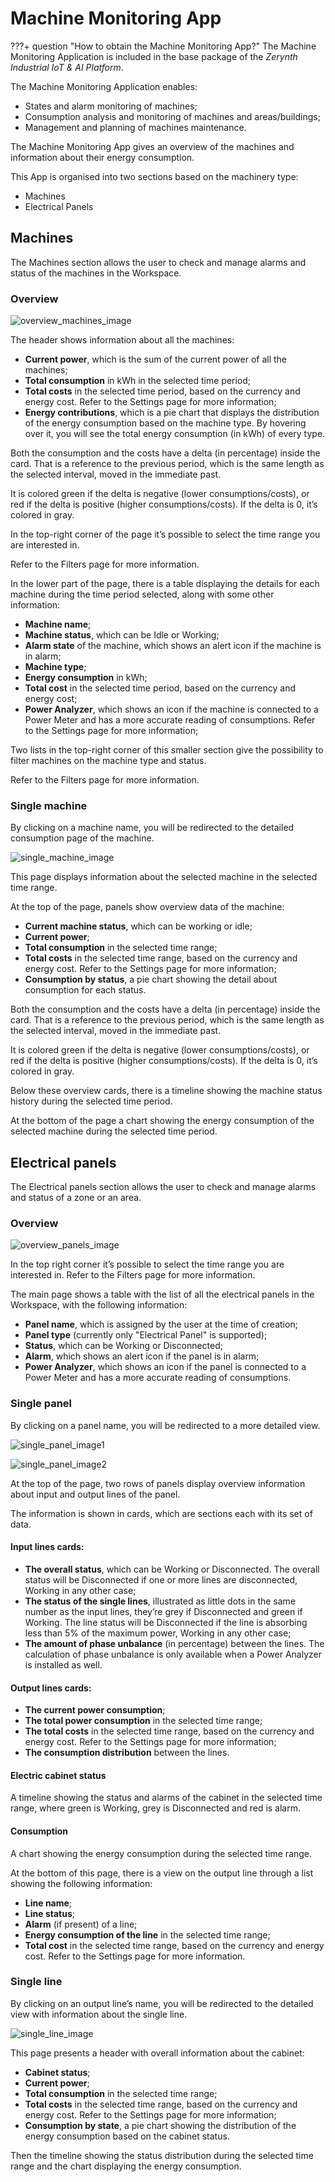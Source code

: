 # Machine Monitoring App

???+ question "How to obtain the Machine Monitoring App?"
    The Machine Monitoring Application is included in the base package of the _Zerynth Industrial IoT & AI Platform_.

The Machine Monitoring Application enables:

* States and alarm monitoring of machines;
* Consumption analysis and monitoring of machines and areas/buildings;
* Management and planning of machines maintenance.

The Machine Monitoring App gives an overview of the machines and information about their energy consumption.

This App is organised into two sections based on the machinery type:

* Machines
* Electrical Panels

## Machines

The Machines section allows the user to check and manage alarms and status of the machines in the Workspace.

### Overview

![overview_machines_image]

The header shows information about all the machines:

* **Current power**, which is the sum of the current power of all the machines;
* **Total consumption** in kWh in the selected time period;
* **Total costs** in the selected time period, based on the currency and energy cost. Refer to the Settings page for more information;
* **Energy contributions**, which is a pie chart that displays the distribution of the energy consumption based on the machine type. By hovering over it, you will see the total energy consumption (in kWh) of every type.

Both the consumption and the costs have a delta (in percentage) inside the card. That is a reference to the previous period, which is the same length as the selected interval, moved in the immediate past.

It is colored green if the delta is negative (lower consumptions/costs), or red if the delta is positive (higher consumptions/costs). If the delta is 0, it’s colored in gray.

In the top-right corner of the page it’s possible to select the time range you are interested in.

Refer to the Filters page for more information.

In the lower part of the page, there is a table displaying the details for each machine during the time period selected, along with some other information:

* **Machine name**;
* **Machine status**, which can be Idle or Working;
* **Alarm state** of the machine, which shows an alert icon if the machine is in alarm;
* **Machine type**;
* **Energy consumption** in kWh;
* **Total cost** in the selected time period, based on the currency and energy cost;
* **Power Analyzer**, which shows an icon if the machine is connected to a Power Meter and has a more accurate reading of consumptions.
  Refer to the Settings page for more information;

Two lists in the top-right corner of this smaller section give the possibility to filter machines on the machine type and status. 

Refer to the Filters page for more information.

### Single machine

By clicking on a machine name, you will be redirected to the detailed consumption page of the machine.

![single_machine_image]

This page displays information about the selected machine in the selected time range.

At the top of the page, panels show overview data of the machine:

* **Current machine status**, which can be working or idle;
* **Current power**;
* **Total consumption** in the selected time range;
* **Total costs** in the selected time range, based on the currency and energy cost.
  Refer to the Settings page for more information;
* **Consumption by status**, a pie chart showing the detail about consumption for each status.
  
Both the consumption and the costs have a delta (in percentage) inside the card. That is a reference to the previous period, which is the same length as the selected interval, moved in the immediate past.


It is colored green if the delta is negative (lower consumptions/costs), or red if the delta is positive (higher consumptions/costs). If the delta is 0, it’s colored in gray.

Below these overview cards, there is a timeline showing the machine status history during the selected time period.

At the bottom of the page a chart showing the energy consumption of the selected machine during the selected time period.


## Electrical panels

The Electrical panels section allows the user to check and manage alarms and status of a zone or an area.

### Overview

![overview_panels_image]

In the top right corner it’s possible to select the time range you are interested in. Refer to the Filters page for more information.

The main page shows a table with the list of all the electrical panels in the Workspace, with the following information:

* **Panel name**, which is assigned by the user at the time of creation;
* **Panel type** (currently only "Electrical Panel" is supported);
* **Status**, which can be Working or Disconnected;
* **Alarm**, which shows an alert icon if the panel is in alarm;
* **Power Analyzer**, which shows an icon if the panel is connected to a Power Meter and has a more accurate reading of consumptions.

### Single panel

By clicking on a panel name, you will be redirected to a more detailed view.

![single_panel_image1]

![single_panel_image2]

At the top of the page, two rows of panels display overview information about input and output lines of the panel.

The information is shown in cards, which are sections each with its set of data.

#### Input lines cards:

* **The overall status**, which can be Working or Disconnected.
  The overall status will be Disconnected if one or more lines are disconnected, Working in any other case;
* **The status of the single lines**, illustrated as little dots in the same number as the input lines, they’re grey if Disconnected and green if Working.
  The line status will be Disconnected if the line is absorbing less than 5% of the maximum power, Working in any other case;
* **The amount of phase unbalance** (in percentage) between the lines.
  The calculation of phase unbalance is only available when a Power Analyzer is installed as well.

#### Output lines cards:

* **The current power consumption**;
* **The total power consumption** in the selected time range;
* **The total costs** in the selected time range, based on the currency and energy cost.
  Refer to the Settings page for more information;
* **The consumption distribution** between the lines.

#### Electric cabinet status

A timeline showing the status and alarms of the cabinet in the selected time range, where green is Working, grey is Disconnected and red is alarm.

#### Consumption

A chart showing the energy consumption during the selected time range.

At the bottom of this page, there is a view on the output line through a list showing the following information:

* **Line name**;
* **Line status**;
* **Alarm** (if present) of a line;
* **Energy consumption of the line** in the selected time range;
* **Total cost** in the selected time range, based on the currency and energy cost.
  Refer to the Settings page for more information.

### Single line

By clicking on an output line’s name, you will be redirected to the detailed view with information about the single line.

![single_line_image]

This page presents a header with overall information about the cabinet:

* **Cabinet status**;
* **Current power**;
* **Total consumption** in the selected time range;
* **Total costs** in the selected time range, based on the currency and energy cost.
  Refer to the Settings page for more information;
* **Consumption by state**, a pie chart showing the distribution of the energy consumption based on the cabinet status.

Then the timeline showing the status distribution during the selected time range and the chart displaying the energy consumption.

[//]: #                     (Images)
[overview_machines_image]:  ../../img/MachineMonitoring/Machines/Machines.png
[single_machine_image]:     ../../img/MachineMonitoring/Machines/SingleMachine/SingleMachine.png
[overview_panels_image]:    ../../img/MachineMonitoring/ElectricalPanels/Panels.png
[single_panel_image1]:      ../../img/MachineMonitoring/ElectricalPanels/SinglePanel/SinglePanel1.png
[single_panel_image2]:      ../../img/MachineMonitoring/ElectricalPanels/SinglePanel/SinglePanel2.png
[single_line_image]:        ../../img/MachineMonitoring/ElectricalPanels/SinglePanel/SingleLine/SingleLine.png
